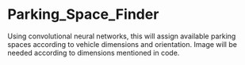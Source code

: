 # Parking_Space_Finder
Using convolutional neural networks, this will assign available parking spaces according to vehicle dimensions and orientation. Image will be needed according to dimensions mentioned in code.
